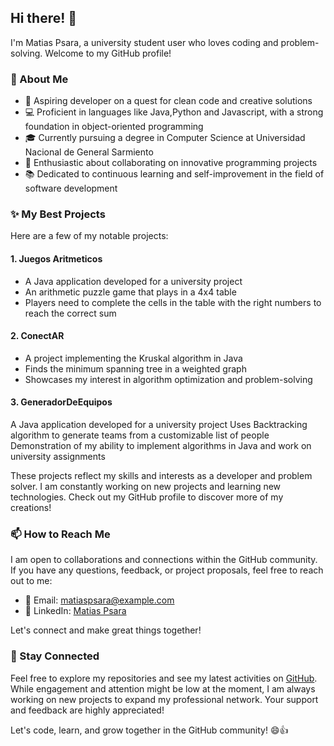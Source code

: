 ## Hi there! 👋

I'm Matias Psara, a university student user who loves coding and problem-solving. Welcome to my GitHub profile!

### 🧐 About Me

- 🌱 Aspiring developer on a quest for clean code and creative solutions
- 💻 Proficient in languages like Java,Python and Javascript, with a strong foundation in object-oriented programming
- 🎓 Currently pursuing a degree in Computer Science at Universidad Nacional de General Sarmiento
- 🤝 Enthusiastic about collaborating on innovative programming projects
- 📚 Dedicated to continuous learning and self-improvement in the field of software development

### ✨ My Best Projects 

Here are a few of my notable projects:

#### 1. Juegos Aritmeticos

- A Java application developed for a university project
- An arithmetic puzzle game that plays in a 4x4 table
- Players need to complete the cells in the table with the right numbers to reach the correct sum
  
#### 2. ConectAR

- A project implementing the Kruskal algorithm in Java
- Finds the minimum spanning tree in a weighted graph
- Showcases my interest in algorithm optimization and problem-solving

 #### 3. GeneradorDeEquipos

 A Java application developed for a university project
 Uses Backtracking algorithm to generate teams from a customizable list of people
 Demonstration of my ability to implement algorithms in Java and work on university assignments

These projects reflect my skills and interests as a developer and problem solver. I am constantly working on new projects and learning new technologies. Check out my GitHub profile to discover more of my creations!

### 📫 How to Reach Me

I am open to collaborations and connections within the GitHub community. If you have any questions, feedback, or project proposals, feel free to reach out to me:

- 📧 Email: [matiaspsara@example.com](mailto:matiaspsara@gmail.com)
- 💼 LinkedIn: [Matias Psara](https://www.linkedin.com/in/matias-psara/)

Let's connect and make great things together!

### 👀 Stay Connected

Feel free to explore my repositories and see my latest activities on [GitHub](https://github.com/matiaspsara). While engagement and attention might be low at the moment, I am always working on new projects to expand my professional network. Your support and feedback are highly appreciated!

Let's code, learn, and grow together in the GitHub community! 😄👍
